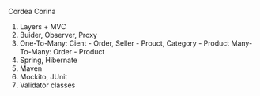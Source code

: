 Cordea Corina
1. Layers + MVC
2. Buider, Observer, Proxy
3. One-To-Many: Cient - Order, Seller - Prouct, Category - Product 
                  Many-To-Many: Order - Product
4. Spring, Hibernate
5. Maven
6. Mockito, JUnit
7. Validator classes 